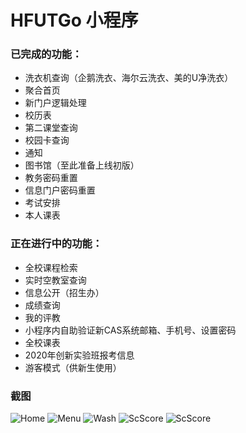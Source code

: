 # HFUTGo 小程序

### 已完成的功能：
- 洗衣机查询（企鹅洗衣、海尔云洗衣、美的U净洗衣）
- 聚合首页
- 新门户逻辑处理
- 校历表
- 第二课堂查询
- 校园卡查询
- 通知
- 图书馆（至此准备上线初版）
- 教务密码重置
- 信息门户密码重置
- 考试安排
- 本人课表

### 正在进行中的功能：
- 全校课程检索
- 实时空教室查询
- 信息公开（招生办）
- 成绩查询
- 我的评教
- 小程序内自助验证新CAS系统邮箱、手机号、设置密码
- 全校课表
- 2020年创新实验班报考信息
- 游客模式（供新生使用）

### 截图
![Home](screenshot_home.png)
![Menu](screenshot_menu.png)
![Wash](screenshot_wash.png)
![ScScore](screenshot_scscore.png)
![ScScore](screenshot_table.png)